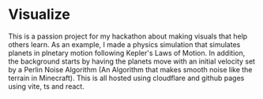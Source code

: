 # Visualize

This is a passion project for my hackathon about making visuals that help others learn. 
As an example, I made a physics simulation that simulates planets in plnetary motion following Kepler's Laws of Motion.
In addition, the background starts by having the planets move with an initial velocity set by a Perlin Noise Algorithm 
(An Algorithm that makes smooth noise like the terrain in Minecraft). 
This is all hosted using cloudflare and github pages using vite, ts and react.
